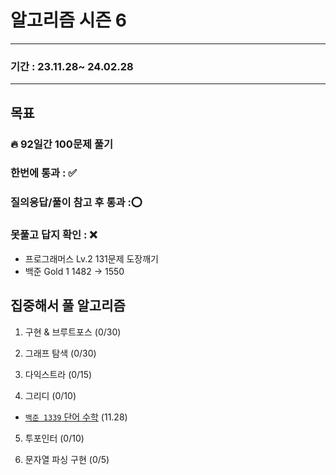# 알고리즘 시즌 6

-----------------

### 기간 : 23.11.28~ 24.02.28

----------

## 목표
### 🔥 92일간 100문제 풀기
### 한번에 통과 : ✅️
### 질의응답/풀이 참고 후 통과 :⭕
### 못풀고 답지 확인 : ❌
- 프로그래머스 Lv.2 131문제 도장깨기
- 백준 Gold 1 1482 -> 1550

## 집중해서 풀 알고리즘
1. 구현 & 브루트포스 (0/30)


2. 그래프 탐색 (0/30)


3. 다익스트라 (0/15)


4. 그리디 (0/10)
- [`백준 1339` 단어 수학](https://www.acmicpc.net/problem/1339) (11.28)


5. 투포인터 (0/10)


6. 문자열 파싱 구현 (0/5)
